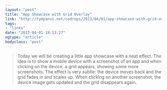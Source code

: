 ```yaml
---
layout: "post"
title: "App Showcase with Grid Overlay"
link: "http://tympanus.net/codrops/2013/04/01/app-showcase-with-grid-overlay/?utm_source=loopinsight.com&utm_medium=referral&utm_campaign=Feed"
tags: 
- "links"
date: "2013-04-01 18:13:27"
ogtype: "article"
bodyclass: "post"
---
```


> Today we will be creating a little app showcase with a neat effect. The idea is to show a mobile device with a screenshot of an app and when clicking on the device, a grid appears, showing some more screenshots. The effect is very subtle: the device moves back and the grid fades in and scales up. When clicking on another screenshot, the device image gets updated and the grid disappears again.